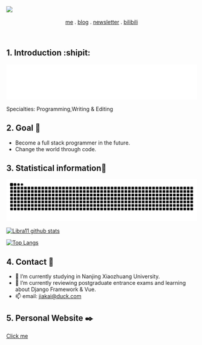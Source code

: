 <a href="https://github.com/real-jiakai">
  <img src="https://img.shields.io/badge/github-real--jiakai-lightgrey?logo=github" style="max-width: 100%;">
</a>

<p align="center">
    <a href="https://muselink.cc">me</a> .
    <a href="https://jiakai.page">blog</a> .
    <a href="https://gujiakai.zhubai.love">newsletter</a> .
    <a href="https://space.bilibili.com/488592525">bilibili</a>
</p>

<br/>

## 1. Introduction :shipit:

[![github-profile](https://raw.githubusercontent.com/real-jiakai/real-jiakai/main/assets/hello-im-jaya.svg)](https://www.calligrapher.ai/)

Specialties: Programming,Writing & Editing

## 2. Goal :triangular_flag_on_post:

- Become a full stack programmer in the future.
- Change the world through code.

## 3. Statistical information:scroll:

![](https://raw.githubusercontent.com/real-jiakai/real-jiakai/main/assets/github-contribution-grid-snake.svg)

[![Libra11 github stats](https://github-readme-stats.vercel.app/api?username=real-jiakai&count_private=true&show_icons=true&theme=radical)](https://github.com/real-jiakai)

[![Top Langs](https://github-readme-stats.vercel.app/api/top-langs/?username=real-jiakai&theme=radical)](https://github.com/real-jiakai)


## 4. Contact :email:
- 🔭 I’m currently studying in Nanjing Xiaozhuang University.
- 🌱 I’m currently reviewing postgraduate entrance exams and learning about Django Framework & Vue.
- 📫 email: jiakai@duck.com

## 5. Personal Website ✒️
[Click me](https://jiakai.page)


